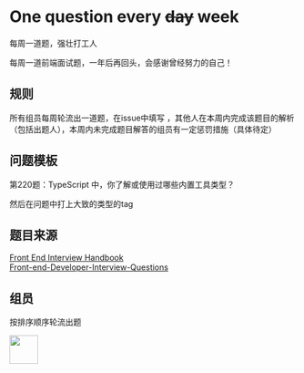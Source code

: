 # One question every ~~day~~ week

每周一道题，强壮打工人

每周一道前端面试题，一年后再回头，会感谢曾经努力的自己！



## 规则

所有组员每周轮流出一道题，在issue中填写 ，其他人在本周内完成该题目的解析（包括出题人），本周内未完成题目解答的组员有一定惩罚措施（具体待定）

## 问题模板

第220题：TypeScript 中，你了解或使用过哪些内置工具类型？

然后在问题中打上大致的类型的tag

## 题目来源
[Front End Interview Handbook
](https://www.frontendinterviewhandbook.com/zh/javascript-questions)  
[Front-end-Developer-Interview-Questions](https://github.com/h5bp/Front-end-Developer-Interview-Questions)


## 组员

按排序顺序轮流出题

<a href="https://github.com/hezhengjie">
    <img src="https://avatars.githubusercontent.com/u/11374813?v=4" width="50px">
</a> 
